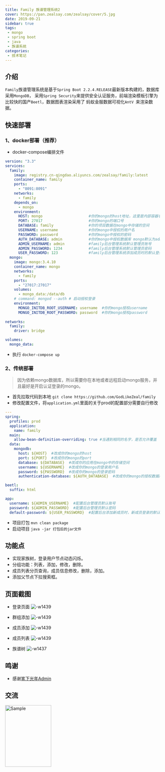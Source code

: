 ```yaml
---
title: Family 族谱管理系统2
cover: https://pan.zealsay.com/zealsay/cover/5.jpg
date: 2019-09-21
sidebar: true
tags:
 - mongo
 - spring boot
 - java
 - 族谱系统
categories:
 - 技术笔记
---
```


## 介绍
`Family`族谱管理系统是基于`Spring Boot 2.2.4.RELEASE`最新版本构建的，数据库采用`MongoDB`，
采用`Spring Security`来提供安全认证服务，前端渲染模板引擎为比较快的国产`Beetl`，数据图表渲染采用了
蚂蚁金服数据可视化`AntV `来渲染数据。
## 快速部署
### 1、docker部署（推荐）
- docker-compose编排文件
```yaml
version: "3.3"
services:
  family:
    image: registry.cn-qingdao.aliyuncs.com/zealsay/family:latest
    container_name: family
    ports:
      - "8091:8091"
    networks:
      - family
    depends_on:
      - mongo
    environment:
      HOST: mongo                     #你的mongo的host地址，这里是内部容器名，你可以配置ip如47.101.43.123
      PORT: 27017                     #你的mongo的端口号
      DATABASE: family                #你的项目数据在mongo中存储的空间
      USERNAME: username              #你的mongo中授权的用户名
      PASSWORD: password              #你的mongo中授权的密码
      AUTH_DATABASE: admin            #你的mongo中授权数据库 mongo默认为admin
      ADMIN_USERNAME: admin           #family后台管理系统默认管理员账号
      ADMIN_PASSWORD: 1234            #family后台管理系统默认管理员密码
      USER_PASSWORD: 123              #family后台管理系统添加成员时的默认登录密码
  mongo:
    image: mongo:3.4.10
    container_name: mongo
    networks:
      - family
    ports:
      - "27017:27017"
    volumes:
      - mongo_data:/data/db
    # command: mongod --auth # 启动授权登录
    environment: 
      MONGO_INITDB_ROOT_USERNAME: username  #你的mongo授权username
      MONGO_INITDB_ROOT_PASSWORD: password  #你的mongo授权password
    
networks:
  family:
    driver: bridge

volumes:
  mongo_data:
```
- 执行 `docker-compose up`
### 2、传统部署
> 因为依赖mongo数据库，所以需要你在本地或者远程启动mongo服务，并且最好是开启认证登录的mongo。
- 首先拉取代码到本地
`git clone https://github.com/GodLikeZeal/family` 
- 修改配置文件，将`application.yml`里面的关于prod的配置部分需要自行修改
```yaml
---
spring:
  profiles: prod
  application:
    name: family
  main:
    allow-bean-definition-overriding: true #当遇到相同的名字，是否允许覆盖
  data:
    mongodb:
      host: ${HOST}  #改成你的mongo的host
      port: ${PORT}  #改成你的mongo的port
      database: ${DATABASE}  #改成你的应用在mongo中的存储空间
      username: ${USERNAME}  #改成你的mongo的登录用户名
      password: ${PASSWORD}  #改成你的mongo的登录密码
      authentication-database: ${AUTH_DATABASE}  #改成你的mongo的授权数据库

beetl:
  suffix: html

app:
  username: ${ADMIN_USERNAME}  #配置后台管理员默认账号
  password: ${ADMIN_PASSWORD}  #配置后台管理员默认密码
  default-password: ${USER_PASSWORD}  #配置后台添加新成员时，新成员登录的默认密码

```
- 项目打包
`mvn clean package`
- 启动项目
`java -jar 打包后的jar文件`

## 功能点
- 实现家族树，登录用户节点动态闪烁。
- 分组功能：列表，添加，修改，删除。
- 成员列表分页查询，成员信息修改，删除，添加。
- 添加父节点下拉搜索框。
## 页面截图

- 登录页面
![-w1439](https://pan.zealsay.com/mweb/2020060515913544763818.jpg)

- 群组添加
![-w1439](https://pan.zealsay.com/mweb/2020060515913544763858.jpg)

- 成员添加
![-w1439](https://pan.zealsay.com/mweb/2020060515913544763871.jpg)

- 成员列表
![-w1439](https://pan.zealsay.com/mweb/2020060515913544763883.jpg)

- 族谱树
![-w1437](https://pan.zealsay.com/mweb/2020060515913544763895.jpg)


## 鸣谢
- 感谢[笔下光年Admin](https://gitee.com/yinqi/Light-Year-Admin-Template)
## 交流
<img src="https://pan.zealsay.com/20190716214941558000000.jpg" alt="Sample"  width="150" height="200">

